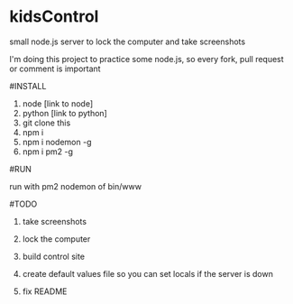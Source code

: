 # kidsControl

small node.js server to lock the computer and take screenshots

I'm doing this project to practice some node.js, so every fork, pull request or comment is important

#INSTALL

1. node [link to node]
2. python [link to python]
3. git clone this
4. npm i
5. npm i nodemon -g
6. npm i pm2 -g

#RUN

run with pm2 nodemon of bin/www

#TODO

1. take screenshots

2. lock the computer

3. build control site

4. create default values file so you can set locals if the server is down

5. fix README
